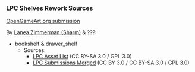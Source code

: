### LPC Shelves Rework Sources

[OpenGameArt.org submission](https://opengameart.org/node/81362)

By [Lanea Zimmerman (Sharm)](https://opengameart.org/user/1727) & ???:
- bookshelf & drawer_shelf
  - Sources:
    - [LPC Asset List](http://lpc.opengameart.org/static/lpc-style-guide/assets.html#building-indoors) (CC BY-SA 3.0 / GPL 3.0)
    - [LPC Submissions Merged](https://opengameart.org/node/79256) (CC BY 3.0 / CC BY-SA 3.0 / GPL 3.0)
